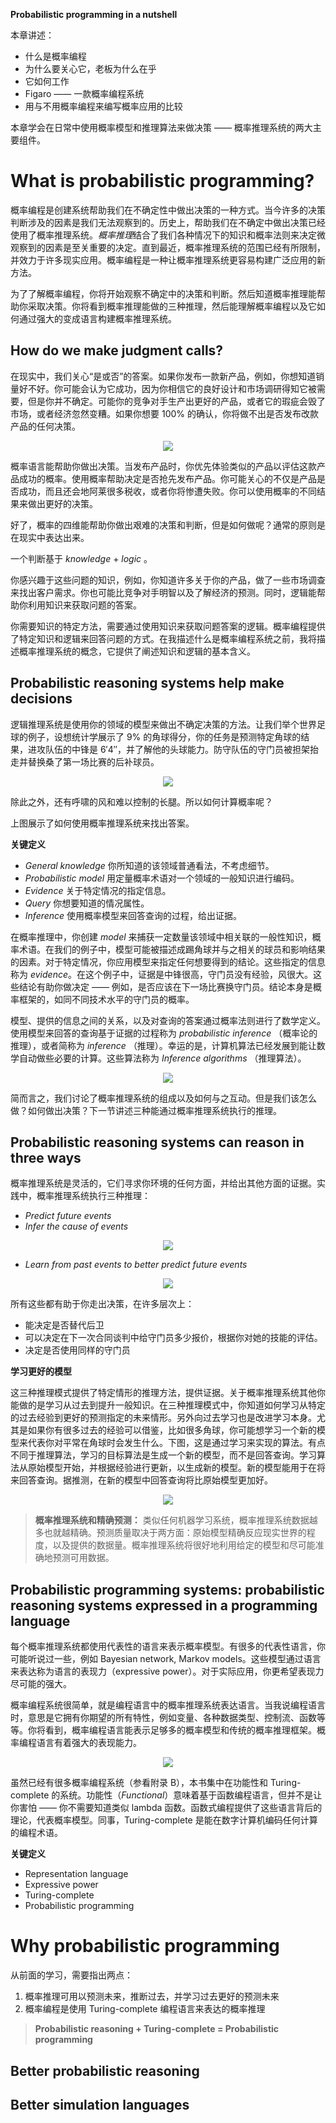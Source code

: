 **Probabilistic programming in a nutshell**

本章讲述：
- 什么是概率编程
- 为什么要关心它，老板为什么在乎
- 它如何工作
- Figaro —— 一款概率编程系统
- 用与不用概率编程来编写概率应用的比较

本章学会在日常中使用概率模型和推理算法来做决策 —— 概率推理系统的两大主要组件。

# What is probabilistic programming?
概率编程是创建系统帮助我们在不确定性中做出决策的一种方式。当今许多的决策判断涉及的因素是我们无法观察到的。历史上，帮助我们在不确定中做出决策已经使用了概率推理系统。*概率推理*结合了我们各种情况下的知识和概率法则来决定微观察到的因素是至关重要的决定。直到最近，概率推理系统的范围已经有所限制，并效力于许多现实应用。概率编程是一种让概率推理系统更容易构建广泛应用的新方法。

为了了解概率编程，你将开始观察不确定中的决策和判断。然后知道概率推理能帮助你采取决策。你将看到概率推理能做的三种推理，然后能理解概率编程以及它如何通过强大的变成语言构建概率推理系统。

## How do we make judgment calls?
在现实中，我们关心“是或否”的答案。如果你发布一款新产品，例如，你想知道销量好不好。你可能会认为它成功，因为你相信它的良好设计和市场调研得知它被需要，但是你并不确定。可能你的竞争对手生产出更好的产品，或者它的瑕疵会毁了市场，或者经济忽然变糟。如果你想要 100% 的确认，你将做不出是否发布改款产品的任何决策。


<div align="center">

![](https://raw.githubusercontent.com/keer2345/storehouse/master/2019/0708-1.jpg)
</div>

概率语言能帮助你做出决策。当发布产品时，你优先体验类似的产品以评估这款产品成功的概率。使用概率帮助决定是否抢先发布产品。你可能关心的不仅是产品是否成功，而且还会地阿莱很多税收，或者你将惨遭失败。你可以使用概率的不同结果来做出更好的决策。

好了，概率的四维能帮助你做出艰难的决策和判断，但是如何做呢？通常的原则是在现实中表达出来。

一个判断基于 *knowledge* + *logic* 。

你感兴趣于这些问题的知识，例如，你知道许多关于你的产品，做了一些市场调查来找出客户需求。你也可能比竞争对手明智以及了解经济的预测。同时，逻辑能帮助你利用知识来获取问题的答案。

你需要知识的特定方法，需要通过使用知识来获取问题答案的逻辑。概率编程提供了特定知识和逻辑来回答问题的方式。在我描述什么是概率编程系统之前，我将描述概率推理系统的概念，它提供了阐述知识和逻辑的基本含义。

## Probabilistic reasoning systems help make decisions
逻辑推理系统是使用你的领域的模型来做出不确定决策的方法。让我们举个世界足球的例子，设想统计学展示了 9% 的角球得分，你的任务是预测特定角球的结果，进攻队伍的中锋是 6′4″，并了解他的头球能力。防守队伍的守门员被担架抬走并替换桑了第一场比赛的后补球员。


<div align="center">

![](https://raw.githubusercontent.com/keer2345/storehouse/master/2019/0708-2.jpg)
</div>

除此之外，还有呼啸的风和难以控制的长腿。所以如何计算概率呢？

上图展示了如何使用概率推理系统来找出答案。

**关键定义**
- *General knowledge* 你所知道的该领域普通看法，不考虑细节。
- *Probabilistic model* 用定量概率术语对一个领域的一般知识进行编码。
- *Evidence* 关于特定情况的指定信息。
- *Query* 你想要知道的情况属性。
- *Inference* 使用概率模型来回答查询的过程，给出证据。

在概率推理中，你创建 *model* 来捕获一定数量该领域中相关联的一般性知识，概率术语。在我们的例子中，模型可能被描述成踢角球并与之相关的球员和影响结果的因素。对于特定情况，你应用模型来指定任何想要得到的结论。这些指定的信息称为 *evidence*。在这个例子中，证据是中锋很高，守门员没有经验，风很大。这些结论有助你做决定 —— 例如，是否应该在下一场比赛换守门员。结论本身是概率框架的，如同不同技术水平的守门员的概率。

模型、提供的信息之间的关系，以及对查询的答案通过概率法则进行了数学定义。使用模型来回答的查询基于证据的过程称为 *probabilistic inference* （概率论的推理），或者简称为 *inference* （推理）。幸运的是，计算机算法已经发展到能让数学自动做些必要的计算。这些算法称为 *Inference algorithms* （推理算法）。

<div align="center">

![](https://raw.githubusercontent.com/keer2345/storehouse/master/2019/0708-3.jpg)
</div>

简而言之，我们讨论了概率推理系统的组成以及如何与之互动。但是我们该怎么做？如何做出决策？下一节讲述三种能通过概率推理系统执行的推理。

## Probabilistic reasoning systems can reason in three ways

概率推理系统是灵活的，它们寻求你环境的任何方面，并给出其他方面的证据。实践中，概率推理系统执行三种推理：
- *Predict future events*
- *Infer the cause of events*
<div align="center">

![](https://raw.githubusercontent.com/keer2345/storehouse/master/2019/0709-1.jpg)
</div>

- *Learn from past events to better predict future events*
<div align="center">

![](https://raw.githubusercontent.com/keer2345/storehouse/master/2019/0709-2.jpg)
</div>

所有这些都有助于你走出决策，在许多层次上：
- 能决定是否替代后卫
- 可以决定在下一次合同谈判中给守门员多少报价，根据你对她的技能的评估。
- 决定是否使用同样的守门员

**学习更好的模型**

这三种推理模式提供了特定情形的推理方法，提供证据。关于概率推理系统其他你能做的是学习从过去到提升一般知识。在三种推理模式中，你知道如何学习从特定的过去经验到更好的预测指定的未来情形。另外向过去学习也是改进学习本身。尤其是如果你有很多过去的经验可以借鉴，比如很多角球，你可能想学习一个新的模型来代表你对平常在角球时会发生什么。下图，这是通过学习来实现的算法。有点不同于推理算法，学习的目标算法是生成一个新的模型，而不是回答查询。学习算法从原始模型开始，并根据经验进行更新，以生成新的模型。新的模型能用于在将来回答查询。据推测，在新的模型中回答查询将比原始模型更加好。

<div align="center">

![](https://raw.githubusercontent.com/keer2345/storehouse/master/2019/0709-3.jpg)
</div>

> **概率推理系统和精确预测：** 类似任何机器学习系统，概率推理系统数据越多也就越精确。预测质量取决于两方面：原始模型精确反应现实世界的程度，以及提供的数据量。概率推理系统将很好地利用给定的模型和尽可能准确地预测可用数据。

## Probabilistic programming systems: probabilistic reasoning systems expressed in a programming language

每个概率推理系统都使用代表性的语言来表示概率模型。有很多的代表性语言，你可能听说过一些，例如 Bayesian network, Markov models。这些模型通过语言来表达称为语言的表现力（expressive power）。对于实际应用，你更希望表现力尽可能的强大。

概率编程系统很简单，就是编程语言中的概率推理系统表达语言。当我说编程语言时，意思是它拥有你期望的所有特性，例如变量、各种数据类型、控制流、函数等等。你将看到，概率编程语言能表示足够多的概率模型和传统的概率推理框架。概率编程语言有着强大的表现能力。


<div align="center">

![](https://raw.githubusercontent.com/keer2345/storehouse/master/2019/0709-4.jpg)
</div>

虽然已经有很多概率编程系统（参看附录 B），本书集中在功能性和 Turing-complete 的系统。功能性（*Functional*）意味着基于函数编程语言，但并不是让你害怕 —— 你不需要知道类似 lambda 函数。函数式编程提供了这些语言背后的理论，代表概率模型。同事，Turing-complete 是能在数字计算机编码任何计算的编程术语。

**关键定义**
- Representation language
- Expressive power
- Turing-complete
- Probabilistic programming


# Why probabilistic programming
从前面的学习，需要指出两点：
1. 概率推理可用以预测未来，推断过去，并学习过去更好的预测未来
1. 概率编程是使用 Turing-complete 编程语言来表达的概率推理

> **Probabilistic reasoning + Turing-complete = Probabilistic programming**

## Better probabilistic reasoning
## Better simulation languages

